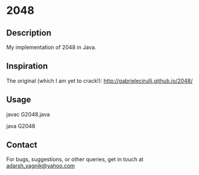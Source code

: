 2048
====

Description
-----------
My implementation of 2048 in Java.

Inspiration
-----------
The original (which I am yet to crack!):
http://gabrielecirulli.github.io/2048/

Usage
-----
javac G2048.java

java G2048

Contact
-------
For bugs, suggestions, or other queries, get in touch at adarsh_yagnik@yahoo.com
